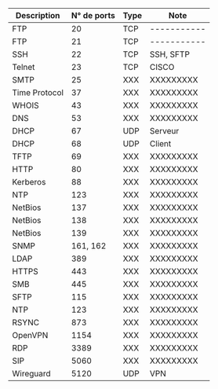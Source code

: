| Description   | N° de ports | Type | Note        |
| ------------- | ----------- | ---- | ----------- |
| FTP           | 20          | TCP  | ----------- |
| FTP           | 21          | TCP  | ----------- |
| SSH           | 22          | TCP  | SSH, SFTP   |
| Telnet        | 23          | TCP  | CISCO       |
| SMTP          | 25          | XXX  | XXXXXXXXX   |
| Time Protocol | 37          | XXX  | XXXXXXXXX   |
| WHOIS         | 43          | XXX  | XXXXXXXXX   |
| DNS           | 53          | XXX  | XXXXXXXXX   |
| DHCP          | 67          | UDP  | Serveur     |
| DHCP          | 68          | UDP  | Client      |
| TFTP          | 69          | XXX  | XXXXXXXXX   |
| HTTP          | 80          | XXX  | XXXXXXXXX   |
| Kerberos      | 88          | XXX  | XXXXXXXXX   |
| NTP           | 123         | XXX  | XXXXXXXXX   |
| NetBios       | 137         | XXX  | XXXXXXXXX   |
| NetBios       | 138         | XXX  | XXXXXXXXX   |
| NetBios       | 139         | XXX  | XXXXXXXXX   |
| SNMP          | 161, 162    | XXX  | XXXXXXXXX   |
| LDAP          | 389         | XXX  | XXXXXXXXX   |
| HTTPS         | 443         | XXX  | XXXXXXXXX   |
| SMB           | 445         | XXX  | XXXXXXXXX   |
| SFTP          | 115         | XXX  | XXXXXXXXX   |
| NTP           | 123         | XXX  | XXXXXXXXX   |
| RSYNC         | 873         | XXX  | XXXXXXXXX   |
| OpenVPN       | 1154        | XXX  | XXXXXXXXX   |
| RDP           | 3389        | XXX  | XXXXXXXXX   |
| SIP           | 5060        | XXX  | XXXXXXXXX   |
| Wireguard     | 5120        | UDP  | VPN         |
